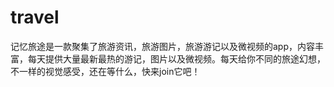 # travel
记忆旅途是一款聚集了旅游资讯，旅游图片，旅游游记以及微视频的app，内容丰富，每天提供大量最新最热的游记，图片以及微视频。每天给你不同的旅途幻想，不一样的视觉感受，还在等什么，快来join它吧！
